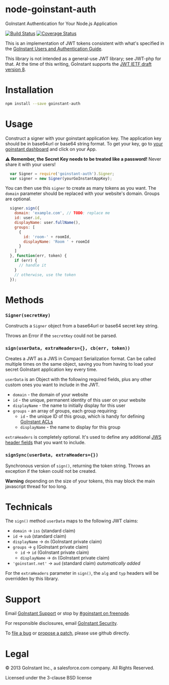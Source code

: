 # node-goinstant-auth

GoInstant Authentication for Your Node.js Application

[![Build Status](https://travis-ci.org/goinstant/node-goinstant-auth.png?branch=master)](https://travis-ci.org/goinstant/node-goinstant-auth) [![Coverage Status](https://coveralls.io/repos/goinstant/node-goinstant-auth/badge.png?branch=master)](https://coveralls.io/r/goinstant/node-goinstant-auth?branch=master)

This is an implementation of JWT tokens consistent with what's specified in the
[GoInstant Users and Authentication
Guide](https://developers.goinstant.com/v1/guides/users_and_authentication.html).

This library is not intended as a general-use JWT library; see JWT-php for
that. At the time of this writing, GoInstant supports the [JWT IETF draft
version 8](https://tools.ietf.org/html/draft-ietf-oauth-json-web-token-08).

# Installation

```sh
npm install --save goinstant-auth
```

# Usage

Construct a signer with your goinstant application key. The application key
should be in base64url or base64 string format. To get your key, go to [your
goinstant dashboard](https://goinstant.com/dashboard) and click on your App.

:warning: **Remember, the Secret Key needs to be treated like a password!**
Never share it with your users!

```js
  var Signer = require('goinstant-auth').Signer;
  var signer = new Signer(yourGoInstantAppKey);
```

You can then use this `signer` to create as many tokens as you want. The
`domain` parameter should be replaced with your website's domain. Groups are
optional.

```js
  signer.sign({
    domain: 'example.com', // TODO: replace me
    id: user.id,
    displayName: user.fullName(),
    groups: [
      {
        id: 'room-' + roomId,
        displayName: 'Room ' + roomId
      }
    ]
  }, function(err, token) {
    if (err) {
      // handle it
    }
    // otherwise, use the token
  });
```

# Methods

### `Signer(secretKey)`

Constructs a `Signer` object from a base64url or base64 secret key string.

Throws an Error if the `secretKey` could not be parsed.

### `sign(userData, extraHeaders={}, cb(err, token))`

Creates a JWT as a JWS in Compact Serialization format.  Can be called multiple
times on the same object, saving you from having to load your secret GoInstant
application key every time.

`userData` is an Object with the following required fields, plus any other
custom ones you want to include in the JWT.

- `domain` - the domain of your website
- `id` - the unique, permanent identity of this user on your website
- `displayName` - the name to initially display for this user
- `groups` - an array of groups, each group requiring:
  - `id` - the unique ID of this group, which is handy for defining [GoInstant ACLs](https://developers.goinstant.com/v1/guides/creating_and_managing_acl.html)
  - `displayName` - the name to display for this group

`extraHeaders` is completely optional.  It's used to define any additional
[JWS header fields](http://tools.ietf.org/html/draft-ietf-jose-json-web-signature-11#section-4.1)
that you want to include.

### `signSync(userData, extraHeaders={})`

Synchronous version of `sign()`, returning the token string.  Throws an
exception if the token could not be created.

**Warning** depending on the size of your tokens, this may block the main
javascript thread for too long.

# Technicals

The `sign()` method `userData` maps to the following JWT claims:

- `domain` -> `iss` (standard claim)
- `id` -> `sub` (standard claim)
- `displayName` -> `dn` (GoInstant private claim)
- `groups` -> `g` (GoInstant private claim)
  - `id` -> `id` (GoInstant private claim)
  - `displayName` -> `dn` (GoInstant private claim)
- `'goinstant.net'` -> `aud` (standard claim) _automatically added_

For the `extraHeaders` parameter in `sign()`, the `alg` and `typ` headers will
be overridden by this library.

# Support

Email [GoInstant Support](mailto:support@goinstant.com) or stop by [#goinstant on freenode](irc://irc.freenode.net/#goinstant).

For responsible disclosures, email [GoInstant Security](mailto:security@goinstant.com).

To [file a bug](https://github.com/goinstant/node-goinstant-auth/issues) or
[propose a patch](https://github.com/goinstant/node-goinstant-auth/pulls),
please use github directly.

# Legal

&copy; 2013 GoInstant Inc., a salesforce.com company.  All Rights Reserved.

Licensed under the 3-clause BSD license
